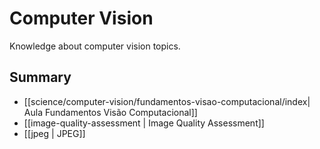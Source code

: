 # Computer Vision

Knowledge about computer vision topics.

## Summary

- [[science/computer-vision/fundamentos-visao-computacional/index| Aula Fundamentos Visão Computacional]]
- [[image-quality-assessment | Image Quality Assessment]]
- [[jpeg | JPEG]]